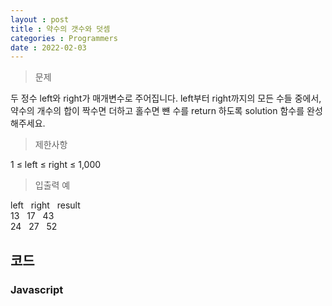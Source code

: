 ```yaml
---
layout : post
title : 약수의 갯수와 덧셈
categories : Programmers
date : 2022-02-03
---
```

> 문제<br>

두 정수 left와 right가 매개변수로 주어집니다. left부터 right까지의 모든 수들 중에서, 약수의 개수의 합이 짝수면 더하고 홀수면 뺸 수를 return 하도록 solution 함수를 완성해주세요.

> 제한사항<br>

1 ≤ left ≤ right ≤ 1,000

> 입출력 예<br>

left &nbsp; right &nbsp; result<br>
13 &nbsp; 17 &nbsp; 43<br>
24 &nbsp; 27 &nbsp;	52<br>

## 코드
### Javascript